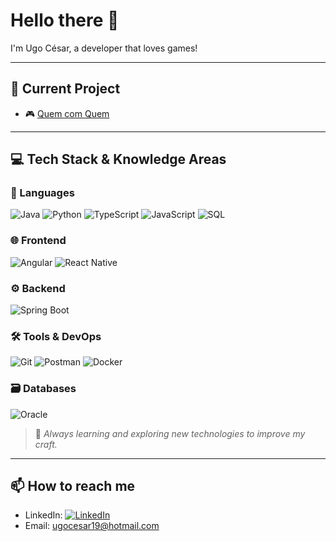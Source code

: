 # Hello there 👋

I'm Ugo César, a developer that loves games!

---

## 🚀 Current Project
- 🎮 [Quem com Quem](https://play.google.com/store/apps/details?id=br.com.ugo.quemcomquem)

---

## 💻 Tech Stack & Knowledge Areas

### 🧠 Languages
![Java](https://img.shields.io/badge/Java-%23ED8B00.svg?style=flat&logo=java&logoColor=white)
![Python](https://img.shields.io/badge/Python-%2314354C.svg?style=flat&logo=python&logoColor=white)
![TypeScript](https://img.shields.io/badge/TypeScript-%23007ACC.svg?style=flat&logo=typescript&logoColor=white)
![JavaScript](https://img.shields.io/badge/JavaScript-%23F7DF1E.svg?style=flat&logo=javascript&logoColor=black)
![SQL](https://img.shields.io/badge/SQL-%2300f.svg?style=flat&logo=postgresql&logoColor=white)

### 🌐 Frontend
![Angular](https://img.shields.io/badge/Angular-%23DD0031.svg?style=flat&logo=angular&logoColor=white)
![React Native](https://img.shields.io/badge/React_Native-%2320232a.svg?style=flat&logo=react&logoColor=61DAFB)

### ⚙️ Backend
![Spring Boot](https://img.shields.io/badge/Spring_Boot-%236DB33F.svg?style=flat&logo=spring-boot&logoColor=white)

### 🛠️ Tools & DevOps
![Git](https://img.shields.io/badge/Git-%23F05033.svg?style=flat&logo=git&logoColor=white)
![Postman](https://img.shields.io/badge/Postman-%23FF6C37.svg?style=flat&logo=postman&logoColor=white)
![Docker](https://img.shields.io/badge/Docker-%230db7ed.svg?style=flat&logo=docker&logoColor=white)

### 🗃️ Databases
![Oracle](https://img.shields.io/badge/Oracle-%23F80000.svg?style=flat&logo=oracle&logoColor=white)

> 🧩 *Always learning and exploring new technologies to improve my craft.*

---

## 📫 How to reach me
- LinkedIn: [![LinkedIn](https://img.shields.io/badge/LinkedIn-%230077B5.svg?style=flat&logo=linkedin&logoColor=white)](https://www.linkedin.com/in/ugo-c%C3%A9sar-de-oliveira-moreira-243887a7)
- Email: ugocesar19@hotmail.com
